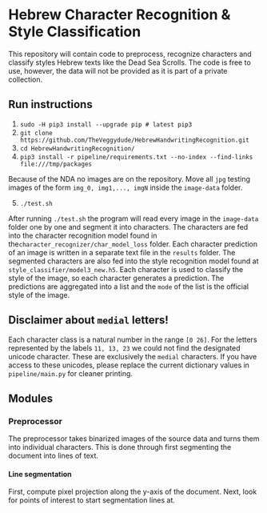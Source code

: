 # Hebrew Character Recognition & Style Classification
This repository will contain code to preprocess, recognize characters and classify styles Hebrew texts like the Dead Sea
Scrolls. The code is free to use, however, the data will not be provided as it is part of a private collection.

## Run instructions
1. `sudo -H pip3 install --upgrade pip # latest pip3`
2. `git clone https://github.com/TheVeggydude/HebrewHandwritingRecognition.git`
3. `cd HebrewHandwritingRecognition/`
4. `pip3 install -r pipeline/requirements.txt --no-index --find-links file:///tmp/packages`

Because of the NDA no images are on the repository. Move all `jpg` testing images of the form `img_0, img1,..., imgN` inside the `image-data` folder.

5. `./test.sh`

After running `./test.sh` the program will read every image in the `image-data` folder one by one and segment it into characters. The characters are fed into the character recognition model found in the`character_recognizer/char_model_loss` folder. Each character prediction of an image is written in a separate text file in the `results` folder. The segmented characters are also fed into the style recognition model found at `style_classifier/model3_new.h5`. Each character is used to classify the style of the image, so each character generates a prediction. The predictions are aggregated into a list and the `mode` of the list is the official style of the image.

## Disclaimer about `medial` letters! 

Each character class is a natural number in the range `[0 26]`. For the letters represented by the labels `11, 13, 23` we could not find the designated unicode character. These are exclusively the `medial` characters. If you have access to these unicodes, please replace the current dictionary values in `pipeline/main.py` for cleaner printing.

## Modules
### Preprocessor
The preprocessor takes binarized images of the source data and turns them into individual characters. This is done 
through first segmenting the document into lines of text.

#### Line segmentation
First, compute pixel projection along the y-axis of the document. Next, look for points of interest to start segmentation
lines at.
